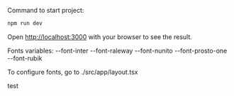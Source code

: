 Command to start project:

```bash
npm run dev
```
Open [http://localhost:3000](http://localhost:3000) with your browser to see the result.

Fonts variables:
--font-inter
--font-raleway
--font-nunito
--font-prosto-one
--font-rubik

To configure fonts, go to ./src/app/layout.tsx

test